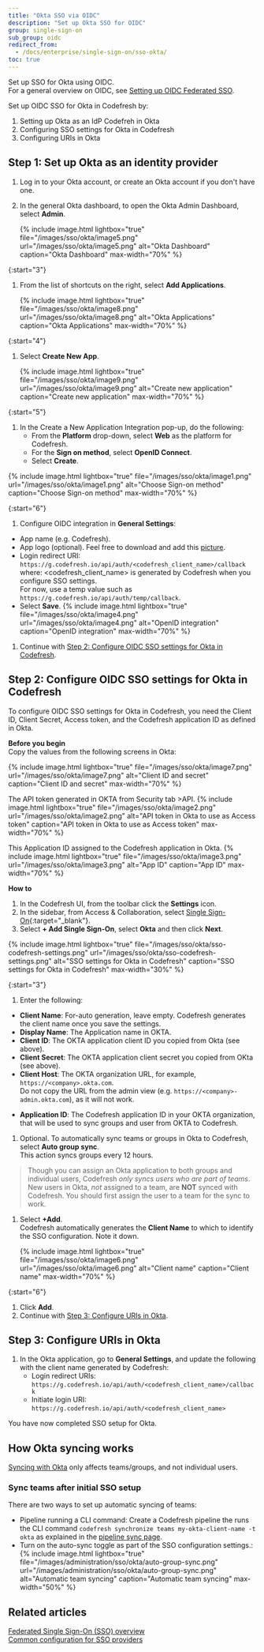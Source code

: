 ```yaml
---
title: "Okta SSO via OIDC"
description: "Set up Okta SSO for OIDC"
group: single-sign-on
sub_group: oidc
redirect_from:
  - /docs/enterprise/single-sign-on/sso-okta/
toc: true
---
```

Set up SSO for Okta using OIDC.  
For a general overview on OIDC, see [Setting up OIDC Federated SSO]({{site.baseurl}}/docs/single-sign-on/oidc).  


Set up OIDC SSO for Okta in Codefresh by:
1. Setting up Okta as an IdP Codefreh in Okta 
1. Configuring SSO settings for Okta in Codefresh
1. Configuring URIs in Okta

## Step 1: Set up Okta as an identity provider

1. Log in to your Okta account, or create an Okta account if you don't have one. 
1. In the general Okta dashboard, to open the Okta Admin Dashboard, select **Admin**.
   
   {% include image.html 
  lightbox="true" 
  file="/images/sso/okta/image5.png" 
  url="/images/sso/okta/image5.png"
  alt="Okta Dashboard"
  caption="Okta Dashboard"
  max-width="70%"
  %}

{:start="3"}
1. From the list of shortcuts on the right, select **Add Applications**.
   
   {% include image.html 
  lightbox="true" 
  file="/images/sso/okta/image8.png" 
  url="/images/sso/okta/image8.png"
  alt="Okta Applications"
  caption="Okta Applications"
  max-width="70%"
  %}

{:start="4"}
1. Select **Create New App**.
   
   {% include image.html 
  lightbox="true" 
  file="/images/sso/okta/image9.png" 
  url="/images/sso/okta/image9.png"
  alt="Create new application"
  caption="Create new application"
  max-width="70%"
  %}

{:start="5"}
1. In the Create a New Application Integration pop-up, do the following:
   * From the **Platform** drop-down, select **Web** as the platform for Codefresh.
   * For the **Sign on method**, select **OpenID Connect**. 
   * Select **Create**.

  {% include image.html 
  lightbox="true" 
  file="/images/sso/okta/image1.png" 
  url="/images/sso/okta/image1.png"
  alt="Choose Sign-on method"
  caption="Choose Sign-on method"
  max-width="70%"
  %}

{:start="6"}
1. Configure OIDC integration in **General Settings**:
  * App name (e.g. Codefresh).
  * App logo (optional). Feel free to download and add this [picture]({{site.baseurl}}/images/administration/sso/okta/codefresh-logo.png).
  * Login redirect URI: `https://g.codefresh.io/api/auth/<codefresh_client_name>/callback`   
    where:
    <codefresh_client_name> is generated by Codefresh when you configure SSO settings.  
    For now, use a temp value such as `https://g.codefresh.io/api/auth/temp/callback`.
  * Select **Save**.
   {% include image.html 
   lightbox="true" 
   file="/images/sso/okta/image4.png" 
   url="/images/sso/okta/image4.png"
   alt="OpenID integration"
   caption="OpenID integration"
   max-width="70%"
   %}

1. Continue with [Step 2: Configure OIDC SSO settings for Okta in Codefresh](#step-2-configure-oidc-sso-settings-for-okta-in-codefresh).

## Step 2: Configure OIDC SSO settings for Okta in Codefresh
To configure OIDC SSO settings for Okta in Codefresh, you need the Client ID, Client Secret, Access token, and the Codefresh application ID as defined in Okta.

**Before you begin**  
Copy the values from the following screens in Okta:

{% include image.html 
lightbox="true" 
file="/images/sso/okta/image7.png" 
url="/images/sso/okta/image7.png"
alt="Client ID and secret"
caption="Client ID and secret"
max-width="70%"
%}

The API token generated in OKTA from Security tab >API.
{% include image.html 
lightbox="true" 
file="/images/sso/okta/image2.png" 
url="/images/sso/okta/image2.png"
alt="API token in Okta to use as Access token"
caption="API token in Okta to use as Access token"
max-width="70%"
%}

This Application ID assigned to the Codefresh application in Okta.
{% include image.html 
lightbox="true" 
file="/images/sso/okta/image3.png" 
url="/images/sso/okta/image3.png"
alt="App ID"
caption="App ID"
max-width="70%"
%}

**How to**  

1. In the Codefresh UI, from the toolbar click the **Settings** icon.
1. In the sidebar, from Access & Collaboration, select [Single Sign-On](https://g.codefresh.io/2.0/account-settings/single-sign-on){:target="\_blank"}.
1. Select **+ Add Single Sign-On**, select **Okta** and then click **Next**.

{% include image.html 
lightbox="true" 
file="/images/sso/okta/sso-codefresh-settings.png" 
url="/images/sso/okta/sso-codefresh-settings.png"
alt="SSO settings for Okta in Codefresh"
caption="SSO settings for Okta in Codefresh"
max-width="30%"
%}

{:start="3"}
1. Enter the following:
  * **Client Name**: For-auto generation, leave empty. Codefresh generates the client name once you save the settings.
  * **Display Name**: The Application name in OKTA.
  * **Client ID**: The OKTA application client ID you copied from Okta (see above).
  * **Client Secret**: The OKTA application client secret you copied from OKta (see above).
  * **Client Host**: The OKTA organization URL, for example, `https://<company>.okta.com`.   
    Do not copy the URL from the admin view (e.g. `https://<company>-admin.okta.com`), as it will not work.
  <!--- * **Access Token**: Optional. The OKTA API token that you generated in Okta, used to sync groups and their users from OKTA to Codefresh.  -->
  * **Application ID**: The Codefresh application ID in your OKTA organization, that will be used to sync groups and user from OKTA to Codefresh. 
1. Optional. To automatically sync teams or groups in Okta to Codefresh, select **Auto group sync**.  
  This action syncs groups every 12 hours. 
  > Though you can assign an Okta application to both groups and individual users, Codefresh _only syncs users who are part of teams_.   
  New users in Okta, _not_ assigned to a team, are **NOT** synced with Codefresh. You should first assign the user to a team for the sync to work.
1. Select **+Add**.  
  Codefresh automatically generates the **Client Name** to which to identify the SSO configuration.
  Note it down. 
   
   {% include image.html 
  lightbox="true" 
  file="/images/sso/okta/image6.png" 
  url="/images/sso/okta/image6.png"
  alt="Client name"
  caption="Client name"
  max-width="70%"
  %}

{:start="6"}
1. Click **Add**.
1. Continue with [Step 3: Configure URIs in Okta](#step_3_configure-uris-in-okta).

## Step 3: Configure URIs in Okta
1. In the Okta application, go to **General Settings**, and update the following with the client name generated by Codefresh:
   * Login redirect URIs: `https://g.codefresh.io/api/auth/<codefresh_client_name>/callback`
   * Initiate login URI: `https://g.codefresh.io/api/auth/<codefresh_client_name>`

You have now completed SSO setup for Okta. 

## How Okta syncing works
[Syncing with Okta]({{site.baseurl}}/docs/single-sign-on/sso-setup-oauth2/#syncing-of-teams-after-initial-sso-setup)
only affects teams/groups, and not individual users.



### Sync teams after initial SSO setup
There are two ways to set up automatic syncing of teams:

* Pipeline running a CLI command: Create a Codefresh pipeline the runs the CLI command `codefresh synchronize teams my-okta-client-name -t okta` as explained in the [pipeline sync page]({{site.baseurl}}/docs/single-sign-on/sso-setup-oauth2/#syncing-of-teams-after-initial-sso-setup).
* Turn on the auto-sync toggle as part of the SSO configuration settings.:
   {% include image.html 
  lightbox="true" 
  file="/images/administration/sso/okta/auto-group-sync.png" 
  url="/images/administration/sso/okta/auto-group-sync.png"
  alt="Automatic team syncing"
  caption="Automatic team syncing"
  max-width="50%"
  %}

## Related articles
[Federated Single Sign-On (SSO) overview]({{site.baseurl}}/docs/single-sign-on/)  
[Common configuration for SSO providers]({{site.baseurl}}/docs/single-sign-on/team-sync)  

